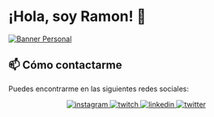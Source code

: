 # ¡Hola, soy Ramon! 👋

[![Banner Personal](https://imgur.com/GndKsQP.jpg)](https://github.com/Rmaon)

## 📫 Cómo contactarme

Puedes encontrarme en las siguientes redes sociales:

<p align="center">
  <a href="https://www.instagram.com/rmn666_">
    <img src="https://imgur.com/KHp98A3.jpg" alt="instagram">
  </a>
  <a href="https://www.twitch.tv/googglebeats">
    <img src="https://imgur.com/UNfSurd.jpg" alt="twitch">
  </a>
  <a href="https://www.linkedin.com/in/ram%C3%B3n-caminero-arroyo-75a313254/">
    <img src="https://imgur.com/bXSUkyu.jpg" alt="linkedin">
  </a>
  <a href="https://twitter.com/GooGGLEbeats">
    <img src="https://imgur.com/K09rxI5.jpg" alt="twitter">
  </a>
</p>


